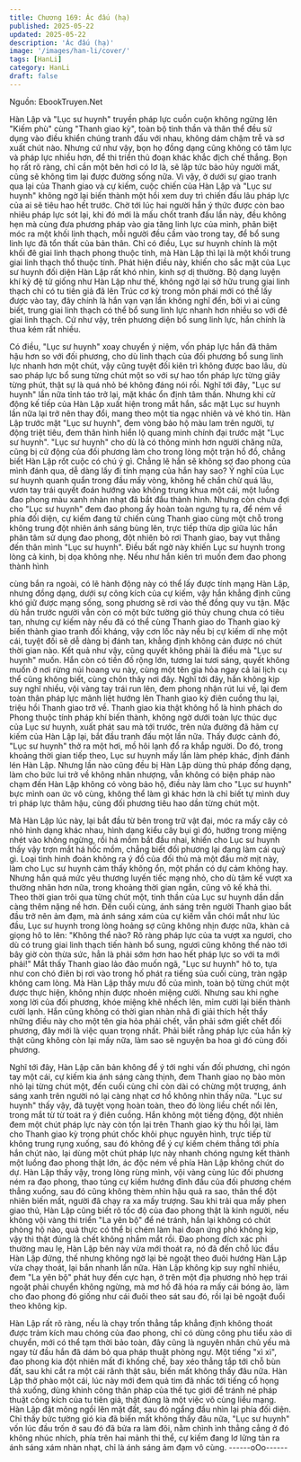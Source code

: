 ```yaml
---
title: Chương 169: Ác đấu (hạ)
published: 2025-05-22
updated: 2025-05-22
description: 'Ác đấu (hạ)'
image: '/images/han-li/cover/'
tags: [HanLi]
category: HanLi
draft: false
---
```


Nguồn: EbookTruyen.Net

Hàn Lập và "Lục sư huynh" truyền pháp lực cuồn cuộn không
ngừng lên "Kiếm phù" cùng "Thanh giao kỳ", toàn bộ tinh thần và
thân thể đều sử dụng vào điều khiển chúng tranh đấu với nhau,
không dám chậm trễ và sơ xuất chút nào.
Nhưng cứ như vậy, bọn họ đồng dạng cũng không có tâm lực và
pháp lực nhiều hơn, để thi triển thủ đoạn khác khắc địch chế
thắng. Bọn họ rất rõ ràng, chỉ cần một bên hơi có lơ là, sẽ lập tức
bảo hủy người mất, cũng sẽ không tìm lại được đường sống nữa.
Vì vậy, ở dưới sự giao tranh qua lại của Thanh giao và cự kiếm,
cuộc chiến của Hàn Lập và "Lục sư huynh" không ngờ lại biến
thành một hồi xem duy trì chiến đấu lâu pháp lực của ai sẽ tiêu
hao hết trước.
Chờ tới lúc hai người hắn ý thức được còn bao nhiêu pháp lực
sót lại, khi đó mới là mấu chốt tranh đấu lần này, đều không hẹn
mà cùng đưa phương pháp vào gia tăng linh lực của mình, phân
biệt móc ra một khối linh thạch, mỗi người đều cầm vào trong tay,
để bổ sung linh lực đã tổn thất của bản thân.
Chỉ có điều, Lục sư huynh chính là một khối đê giai linh thạch
phong thuộc tính, mà Hàn Lập thì lại là một khối trung giai linh
thạch thổ thuộc tính. Phát hiện điều này, khiến cho sắc mặt của
Lục sư huynh đối diện Hàn Lập rất khó nhìn, kinh sợ dị thường.
Bộ dạng luyện khí kỳ đệ tử giống như Hàn Lập như thế, không
ngờ lại sở hữu trung giai linh thạch chỉ có tu tiên giả đã lên Trúc
cơ kỳ trong môn phái mới có thể lấy được vào tay, đây chính là
hắn vạn vạn lần không nghĩ đến, bởi vì ai cũng biết, trung giai linh
thạch có thể bổ sung linh lực nhanh hơn nhiều so với đê giai linh
thạch. Cứ như vậy, trên phương diện bổ sung linh lực, hắn chính
là thua kém rất nhiều.

Có điều, "Lục sư huynh" xoay chuyển ý niệm, vốn pháp lực hắn
đã thâm hậu hơn so với đối phương, cho dù linh thạch của đối
phương bổ sung linh lực nhanh hơn một chút, vậy cũng tuyệt đối
kiên trì không được bao lâu, dù sao pháp lực bổ sung từng chút
một so với sự hao tổn pháp lực từng giây từng phút, thật sự là
quá nhỏ bé không đáng nói rồi.
Nghĩ tới đây, "Lục sư huynh" lần nữa tỉnh táo trở lại, mặt khác ổn
định tâm thần.
Nhưng khi cử động kế tiếp của Hàn Lập xuất hiện trong mắt hắn,
sắc mặt Lục sư huynh lần nữa lại trở nên thay đổi, mang theo một
tia ngạc nhiên và vẻ khó tin.
Hàn Lập trước mặt "Lục sư huynh", đem vòng bảo hộ màu lam
trên người, tự động triệt tiêu, đem thân hình hiển lộ quang minh
chính đại trước mặt "Lục sư huynh".
"Lục sư huynh" cho dù là có thông minh hơn người chăng nữa,
cũng bị cử động của đối phương làm cho trong lòng một trận hồ
đồ, chẳng biết Hàn Lập rốt cuộc có chú ý gì.
Chẳng lẽ hắn sẽ không sợ đao phong của mình đánh qua, dễ
dàng lấy đi tính mạng của hắn hay sao?
Ý nghĩ của Lục sư huynh quanh quẩn trong đầu mấy vòng, không
hề chần chừ quá lâu, vươn tay trái quyết đoán hướng vào không
trung khua một cái, một luồng đao phong màu xanh nhàn nhạt đã
bắt đầu thành hình.
Nhưng còn chưa đợi cho "Lục sư huynh" đem đao phong ấy hoàn
toàn ngưng tụ ra, để ném về phía đối diện, cự kiếm đang tử chiến
cùng Thanh giao cùng một chỗ trong không trung đột nhiên ánh
sáng bùng lên, trực tiếp thừa dịp giữa lúc hắn phân tâm sử dụng
đao phong, đột nhiên bỏ rơi Thanh giao, bay vụt thẳng đến thân
mình "Lục sư huynh".
Điều bất ngờ này khiến Lục sư huynh trong lòng cả kinh, bị dọa
không nhẹ. Nếu như hắn kiên trì muốn đem đao phong thành hình

cùng bắn ra ngoài, có lẽ hành động này có thể lấy được tính
mạng Hàn Lập, nhưng đồng dạng, dưới sự công kích của cự
kiếm, vậy hắn khẳng định cũng khó giữ được mạng sống, song
phương sẽ rơi vào thế đồng quy vu tận.
Mặc dù hắn trước người vẫn còn có một bức tường gió thủy
chung chưa có tiêu tan, nhưng cự kiếm này nếu đã có thể cùng
Thanh giao do Thanh giao kỳ biến thành giao tranh đối kháng, vậy
cơn lốc này nếu bị cự kiếm dí nhẹ một cái, tuyệt đối sẽ dễ dàng bị
đánh tan, khẳng định không cản được nó chút thời gian nào.
Kết quả như vậy, cũng quyết không phải là điều mà "Lục sư
huynh" muốn. Hắn còn có tiền đồ rộng lớn, tương lai tươi sáng,
quyết không muốn ở nơi rừng núi hoang vu này, cùng một tên gia
hỏa ngay cả lai lịch cụ thể cũng không biết, cùng chôn thây nơi
đây.
Nghĩ tới đây, hắn không kịp suy nghĩ nhiều, vội vàng tay trái run
lên, đem phong nhận rút lui về, lại đem toàn thân pháp lực mãnh
liệt hướng lên Thanh giao kỳ điên cuồng thu lại, triệu hồi Thanh
giao trở về.
Thanh giao kia thật không hổ là hình phách do Phong thuộc tính
pháp khí biến thành, không ngờ dưới toàn lực thúc dục của Lục
sư huynh, xuất phát sau mà tới trước, trên nửa đường đã hãm cự
kiếm của Hàn Lập lại, bắt đầu tranh đấu một lần nữa.
Thấy được cảnh đó, "Lục sư huynh" thở ra một hơi, mồ hôi lạnh
đổ ra khắp người.
Do đó, trong khoảng thời gian tiếp theo, Lục sư huynh mấy lần
làm phép khác, định đánh lén Hàn Lập.
Nhưng lần nào cũng đều bị Hàn Lập dùng thủ pháp đồng dạng,
làm cho bức lui trở về không nhân nhượng, vẫn không có biện
pháp nào chạm đến Hàn Lập không có vòng bảo hộ, điều này làm
cho "Lục sư huynh" bực mình oan ức vô cùng, không thể làm gì
khác hơn là chỉ biết tự mình duy trì pháp lực thâm hậu, cùng đối
phương tiêu hao dần từng chút một.

Mà Hàn Lập lúc này, lại bắt đầu từ bên trong trữ vật đại, móc ra
mấy cây cỏ nhỏ hình dạng khác nhau, hình dạng kiểu cây bụi gì
đó, hướng trong miệng nhét vào không ngừng, rồi há mồm bắt
đầu nhai, khiến cho Lục sư huynh thấy vậy trợn mắt há hốc mồm,
chẳng biết đối phương lại đang làm cái quỷ gì.
Loại tình hình đoán không ra ý đồ của đối thủ mà một đầu mờ mịt
này, làm cho Lục sư huynh cảm thấy không ổn, một phần có dự
cảm không hay. Nhưng hắn quá mức yêu thương luyến tiếc mạng
nhỏ, cho dù tâm kế vượt xa thường nhân hơn nữa, trong khoảng
thời gian ngắn, cũng vô kế khả thi.
Theo thời gian trôi qua từng chút một, tinh thần của Lục sư huynh
dần dần càng thêm nặng nề hơn.
Đến cuối cùng, ánh sáng trên người Thanh giao bắt đầu trở nên
ảm đạm, mà ánh sáng xám của cự kiếm vẫn chói mắt như lúc
đầu, Lục sư huynh trong lòng hoảng sợ cũng không nhịn được
nữa, khàn cả giọng hô to lên:
"Không thể nào? Rõ ràng pháp lực của ta vượt xa ngươi, cho dù
có trung giai linh thạch tiến hành bổ sung, ngươi cũng không thể
nào tới bây giờ còn thừa sức, hẳn là phải sớm hơn hao hết pháp
lực so với ta mới phải!"
Mắt thấy Thanh giao lảo đảo muốn ngã, "Lục sư huynh" hô to, tựa
như con chó điên bị rơi vào trong hố phát ra tiếng sủa cuối cùng,
tràn ngập không cam lòng.
Mà Hàn Lập thấy mưu đồ của mình, toàn bộ từng chút một được
thực hiện, không nhịn được nhoẻn miệng cười. Nhưng sau khi
nghe xong lời của đối phương, khóe miệng khẽ nhếch lên, mỉm
cười lại biến thành cười lạnh.
Hắn cũng không có thời gian nhàn nhã đi giải thích hết thẩy
những điều này cho một tên gia hỏa phải chết, vẫn phải sớm giết
chết đối phương, đây mới là việc quan trọng nhất. Phải biết rằng
pháp lực của hắn kỳ thật cũng không còn lại mấy nữa, làm sao sẽ
nguyện ba hoa gì đó cùng đối phương.

Nghĩ tới đây, Hàn Lập căn bản không để ý tới nghi vấn đối
phương, chỉ ngón tay một cái, cự kiếm kia ánh sáng càng thịnh,
đem Thanh giao nọ bào mòn nhỏ lại từng chút một, đến cuối cùng
chỉ còn dài có chừng một trượng, ánh sáng xanh trên người nó lại
càng nhạt cơ hồ không nhìn thấy nữa.
"Lục sư huynh" thấy vậy, đã tuyệt vọng hoàn toàn, theo đó lòng
liều chết nổi lên, trong mắt từ từ toát ra ý điên cuồng.
Hắn không một tiếng động, đột nhiên đem một chút pháp lực này
còn tồn lại trên Thanh giao kỳ thu hồi lại, làm cho Thanh giao kỳ
trong phút chốc khôi phục nguyên hình, trực tiếp từ không trung
rụng xuống, sau đó không để ý cự kiếm chém thẳng tới phía hắn
chút nào, lại dùng một chút pháp lực này nhanh chóng ngưng kết
thành một luồng đao phong thật lớn, ác độc ném về phía Hàn Lập
không chút do dự.
Hàn Lập thấy vậy, trong lòng rùng mình, vội vàng cùng lúc đối
phương ném ra đao phong, thao túng cự kiếm hướng đỉnh đầu
của đối phương chém thẳng xuống, sau đó cũng không thèm nhìn
hậu quả ra sao, thân thể đột nhiên biến mất, người đã chạy ra xa
mấy trượng.
Sau khi trải qua mấy phen giao thủ, Hàn Lập cũng biết rõ tốc độ
của đao phong thật là kinh người, nếu không vội vàng thi triển "La
yên bộ" để né tránh, hắn lại không có chút phòng hộ nào, quả
thực có thể bị chém làm hai đoạn ứng phó không kịp, vậy thì thật
đúng là chết không nhắm mắt rồi.
Đao phong đích xác phi thường mau lẹ, Hàn Lập bên này vừa
mới thoát ra, nó đã đến chỗ lúc đầu Hàn Lập đứng, thế nhưng
không ngờ lại bẻ ngoặt theo đuôi hướng Hàn Lập vừa chạy thoát,
lại bắn nhanh lần nữa.
Hàn Lập không kịp suy nghĩ nhiều, đem "La yên bộ" phát huy đến
cực hạn, ở trên một địa phương nhỏ hẹp trái ngoặt phải chuyển
không ngừng, mà mơ hồ đã hóa ra mấy cái bóng ảo, làm cho đao
phong đó giống như cái đuôi theo sát sau đó, rồi lại bẻ ngoặt đuổi
theo không kịp.

Hàn Lập rất rõ ràng, nếu là chạy trốn thẳng tắp khẳng định không
thoát được trảm kích mau chóng của đao phong, chỉ có dùng
công phu tiểu xảo di chuyển, mới có thể tạm thời bảo toàn, đây
cũng là nguyên nhân chủ yếu mà ngay từ đầu hắn đã dám bỏ qua
pháp thuật phòng ngự.
Một tiếng "xì xì", đao phong kia đột nhiên mất đi khống chế, bay
xéo thẳng tắp tới chỗ bùn đất, sau khi cắt ra một cái rãnh thật
sâu, biến mất không thấy đâu nữa.
Hàn Lập thở phào một cái, lúc này mới đem quả tim đã nhấc tới
tiếng cổ họng thả xuống, dùng khinh công thân pháp của thế tục
giới để tránh né pháp thuật công kích của tu tiên giả, thật đúng là
một việc vô cùng liều mạng.
Hàn Lập đặt mông ngồi lên mặt đất, sau đó ngẩng đầu nhìn lại
phía đối diện.
Chỉ thấy bức tường gió kia đã biến mất không thấy đâu nữa, "Lục
sư huynh" vốn lúc đầu trốn ở sau đó đã bửa ra làm đôi, nằm
chình ình thẳng cẳng ở đó không nhúc nhích, phía trên hai mảnh
thi thể, cự kiếm đang lơ lửng tản ra ánh sáng xám nhàn nhạt, chỉ
là ánh sáng ảm đạm vô cùng.
------oOo------
